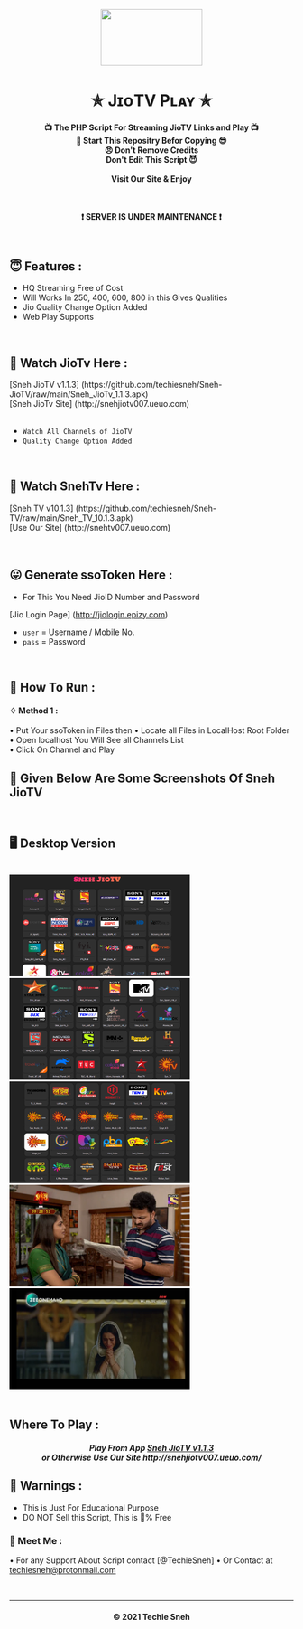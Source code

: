 <p align="center"><img src="https://i.ibb.co/hmZyP5j/JIO-LOGO-removebg-preview.png" width="180" height="100"></p>

<h1 align='center'>✯ JɪᴏTV Pʟᴀʏ ✯</h1>

<!-- DO NOT EDIT FILE AND ADD YOU NAME HERE AND PUBLISH -->
<!-- © 2021 TechieSneh -->

<h4 align='center'>📺 The PHP Script For Streaming JioTV Links and Play 📺 <br>🌟 Start This Repositry Befor Copying 😎<br>😠 Don't Remove Credits<br>Don't Edit This Script 😈<br><br>Visit Our Site & Enjoy</h4>
<br>

<!-- <p align="center"><b> ✅ SERVER IS UP NOW ✅ </b></p><br> -->
 <p align="center"><b> ❗ SERVER IS UNDER MAINTENANCE ❗ </b></p><br> 

<h2>😇 Features :</h2>

- HQ Streaming Free of Cost <br>
- Will Works In 250, 400, 600, 800 in this Gives Qualities
- Jio Quality Change Option Added
- Web Play Supports


<br>
<h2> 📡 Watch JioTv Here : </h2>
[Sneh JioTV v1.1.3] (https://github.com/techiesneh/Sneh-JioTV/raw/main/Sneh_JioTv_1.1.3.apk)<br>
[Sneh JioTv Site] (http://snehjiotv007.ueuo.com)<br><br>

- `Watch All Channels of JioTV` 
- `Quality Change Option Added`

<br>
<h2> 📡 Watch SnehTv Here : </h2>
[Sneh TV v10.1.3] (https://github.com/techiesneh/Sneh-TV/raw/main/Sneh_TV_10.1.3.apk)<br>
[Use Our Site] (http://snehtv007.ueuo.com)<br><br>


  
<br>
<h2>😛 Generate ssoToken Here : </h2>

- For This You Need JioID Number and Password

[Jio Login Page] (http://jiologin.epizy.com)
 
- `user` = Username / Mobile No.
- `pass` = Password


<br>
<h2>🍁 How To Run : </h2>

#### ♢ Method 1 :

• Put Your ssoToken in Files then
• Locate all Files in LocalHost Root Folder <br>
• Open localhost You Will See all Channels List <br>
• Click On Channel and Play <br>


## 🍁 Given Below Are Some Screenshots Of Sneh JioTV 
<br>

## 🖥 Desktop Version
<br>

<div>
<img src="images/desktop/desk1.png" alt="Desktop 1" width="320" height="180">
<img src="images/desktop/desk2.png" alt="Desktop 2" width="320" height="180"><br>
<img src="images/desktop/desk3.png" alt="Desktop 3" width="320" height="180">
<img src="images/desktop/desk4.png" alt="Desktop 4" width="320" height="180"><br>
<img src="images/desktop/desk5.png" alt="Desktop 5" width="320" height="180">

</div>



<br>
<h2> Where To Play : </h2>
<h5 align="center"> Play From App <a href="https://github.com/techiesneh/Sneh-JioTV/raw/main/Sneh_JioTv_10.1.3.apk">Sneh JioTV v1.1.3</a> <br> or Otherwise Use Our Site http://snehjiotv007.ueuo.com/
  
<br>
<h2>🚸 Warnings :</h2>

- This is Just For Educational Purpose
- DO NOT Sell this Script, This is 💯% Free

<h3>🤗 Meet Me : </h3>

• For any Support About Script contact [@TechieSneh]
• Or Contact at [techiesneh@protonmail.com](mailto:techiesneh@protonmail.com)

<br>


---
<h4 align='center'>© 2021 Techie Sneh</h4>

<!-- DO NOT REMOVE THIS CREDIT 🤬 🤬 -->

